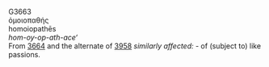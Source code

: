 G3663  
ὁμοιοπαθής  
homoiopathēs  
*hom-oy-op-ath-ace‘*  
From [3664](g3664) and the alternate of [3958](g3958) *similarly*
*affected:* - of (subject to) like passions.  
